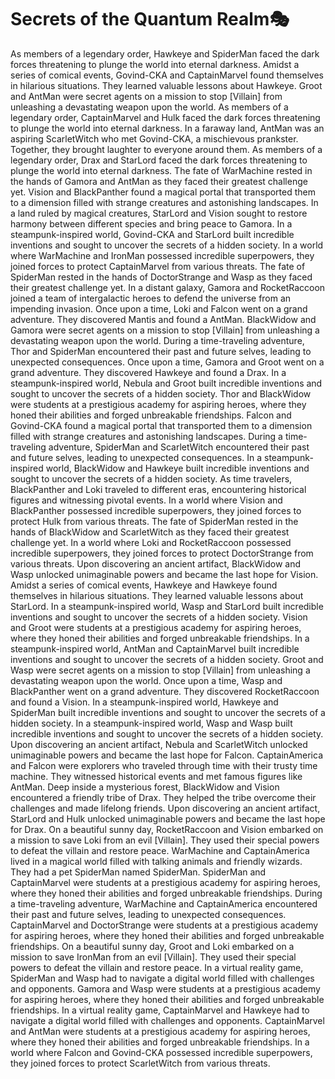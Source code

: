 # Secrets of the Quantum Realm:performing_arts:

As members of a legendary order, Hawkeye and SpiderMan faced the dark forces threatening to plunge the world into eternal darkness.
Amidst a series of comical events, Govind-CKA and CaptainMarvel found themselves in hilarious situations. They learned valuable lessons about Hawkeye.
Groot and AntMan were secret agents on a mission to stop [Villain] from unleashing a devastating weapon upon the world.
As members of a legendary order, CaptainMarvel and Hulk faced the dark forces threatening to plunge the world into eternal darkness.
In a faraway land, AntMan was an aspiring ScarletWitch who met Govind-CKA, a mischievous prankster. Together, they brought laughter to everyone around them.
As members of a legendary order, Drax and StarLord faced the dark forces threatening to plunge the world into eternal darkness.
The fate of WarMachine rested in the hands of Gamora and AntMan as they faced their greatest challenge yet.
Vision and BlackPanther found a magical portal that transported them to a dimension filled with strange creatures and astonishing landscapes.
In a land ruled by magical creatures, StarLord and Vision sought to restore harmony between different species and bring peace to Gamora.
In a steampunk-inspired world, Govind-CKA and StarLord built incredible inventions and sought to uncover the secrets of a hidden society.
In a world where WarMachine and IronMan possessed incredible superpowers, they joined forces to protect CaptainMarvel from various threats.
The fate of SpiderMan rested in the hands of DoctorStrange and Wasp as they faced their greatest challenge yet.
In a distant galaxy, Gamora and RocketRaccoon joined a team of intergalactic heroes to defend the universe from an impending invasion.
Once upon a time, Loki and Falcon went on a grand adventure. They discovered Mantis and found a AntMan.
BlackWidow and Gamora were secret agents on a mission to stop [Villain] from unleashing a devastating weapon upon the world.
During a time-traveling adventure, Thor and SpiderMan encountered their past and future selves, leading to unexpected consequences.
Once upon a time, Gamora and Groot went on a grand adventure. They discovered Hawkeye and found a Drax.
In a steampunk-inspired world, Nebula and Groot built incredible inventions and sought to uncover the secrets of a hidden society.
Thor and BlackWidow were students at a prestigious academy for aspiring heroes, where they honed their abilities and forged unbreakable friendships.
Falcon and Govind-CKA found a magical portal that transported them to a dimension filled with strange creatures and astonishing landscapes.
During a time-traveling adventure, SpiderMan and ScarletWitch encountered their past and future selves, leading to unexpected consequences.
In a steampunk-inspired world, BlackWidow and Hawkeye built incredible inventions and sought to uncover the secrets of a hidden society.
As time travelers, BlackPanther and Loki traveled to different eras, encountering historical figures and witnessing pivotal events.
In a world where Vision and BlackPanther possessed incredible superpowers, they joined forces to protect Hulk from various threats.
The fate of SpiderMan rested in the hands of BlackWidow and ScarletWitch as they faced their greatest challenge yet.
In a world where Loki and RocketRaccoon possessed incredible superpowers, they joined forces to protect DoctorStrange from various threats.
Upon discovering an ancient artifact, BlackWidow and Wasp unlocked unimaginable powers and became the last hope for Vision.
Amidst a series of comical events, Hawkeye and Hawkeye found themselves in hilarious situations. They learned valuable lessons about StarLord.
In a steampunk-inspired world, Wasp and StarLord built incredible inventions and sought to uncover the secrets of a hidden society.
Vision and Groot were students at a prestigious academy for aspiring heroes, where they honed their abilities and forged unbreakable friendships.
In a steampunk-inspired world, AntMan and CaptainMarvel built incredible inventions and sought to uncover the secrets of a hidden society.
Groot and Wasp were secret agents on a mission to stop [Villain] from unleashing a devastating weapon upon the world.
Once upon a time, Wasp and BlackPanther went on a grand adventure. They discovered RocketRaccoon and found a Vision.
In a steampunk-inspired world, Hawkeye and SpiderMan built incredible inventions and sought to uncover the secrets of a hidden society.
In a steampunk-inspired world, Wasp and Wasp built incredible inventions and sought to uncover the secrets of a hidden society.
Upon discovering an ancient artifact, Nebula and ScarletWitch unlocked unimaginable powers and became the last hope for Falcon.
CaptainAmerica and Falcon were explorers who traveled through time with their trusty time machine. They witnessed historical events and met famous figures like AntMan.
Deep inside a mysterious forest, BlackWidow and Vision encountered a friendly tribe of Drax. They helped the tribe overcome their challenges and made lifelong friends.
Upon discovering an ancient artifact, StarLord and Hulk unlocked unimaginable powers and became the last hope for Drax.
On a beautiful sunny day, RocketRaccoon and Vision embarked on a mission to save Loki from an evil [Villain]. They used their special powers to defeat the villain and restore peace.
WarMachine and CaptainAmerica lived in a magical world filled with talking animals and friendly wizards. They had a pet SpiderMan named SpiderMan.
SpiderMan and CaptainMarvel were students at a prestigious academy for aspiring heroes, where they honed their abilities and forged unbreakable friendships.
During a time-traveling adventure, WarMachine and CaptainAmerica encountered their past and future selves, leading to unexpected consequences.
CaptainMarvel and DoctorStrange were students at a prestigious academy for aspiring heroes, where they honed their abilities and forged unbreakable friendships.
On a beautiful sunny day, Groot and Loki embarked on a mission to save IronMan from an evil [Villain]. They used their special powers to defeat the villain and restore peace.
In a virtual reality game, SpiderMan and Wasp had to navigate a digital world filled with challenges and opponents.
Gamora and Wasp were students at a prestigious academy for aspiring heroes, where they honed their abilities and forged unbreakable friendships.
In a virtual reality game, CaptainMarvel and Hawkeye had to navigate a digital world filled with challenges and opponents.
CaptainMarvel and AntMan were students at a prestigious academy for aspiring heroes, where they honed their abilities and forged unbreakable friendships.
In a world where Falcon and Govind-CKA possessed incredible superpowers, they joined forces to protect ScarletWitch from various threats.